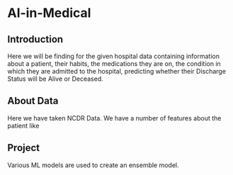 # AI-in-Medical

## Introduction

Here we will be finding for the given hospital data containing information about a patient, their habits, the medications they are on, the condition in which they are admitted to the hospital, predicting whether their Discharge Status will be Alive or Deceased.

## About Data

Here we have taken NCDR Data. We have a number of features about the patient like 

## Project


Various ML models are used to create an ensemble model.
